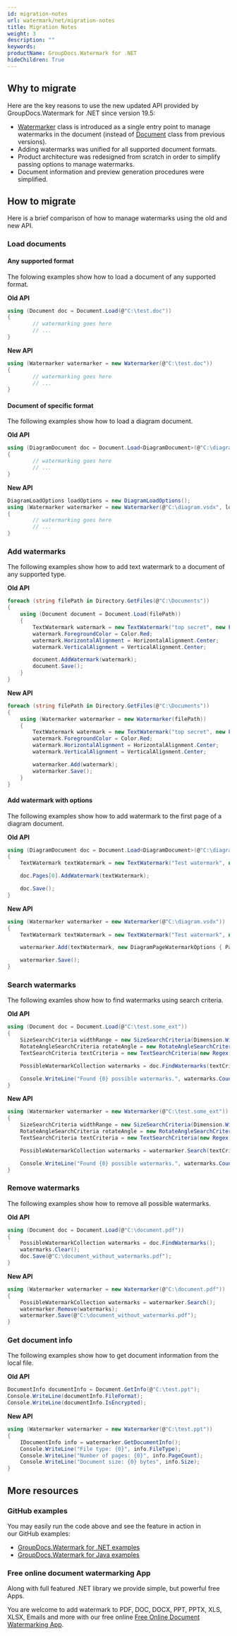 ```yaml
---
id: migration-notes
url: watermark/net/migration-notes
title: Migration Notes
weight: 3
description: ""
keywords: 
productName: GroupDocs.Watermark for .NET
hideChildren: True
---
```

## Why to migrate

Here are the key reasons to use the new updated API provided by GroupDocs.Watermark for .NET since version 19.5:

* [Watermarker](https://apireference.groupdocs.com/net/watermark/groupdocs.watermark/watermarker) class is introduced as a single entry point to manage watermarks in the document (instead of [Document](https://apireference.groupdocs.com/net/watermark/groupdocs.watermark.legacy/document) class from previous versions).
* Adding watermarks was unified for all supported document formats.
* Product architecture was redesigned from scratch in order to simplify passing options to manage watermarks.
* Document information and preview generation procedures were simplified.

## How to migrate

Here is a brief comparison of how to manage watermarks using the old and new API.

### Load documents

#### Any supported format

The folowing examples show how to load a document of any supported format.

**Old API**

```csharp
using (Document doc = Document.Load(@"C:\test.doc"))
{
        // watermarking goes here
        // ...
}
```

**New API**

```csharp
using (Watermarker watermarker = new Watermarker(@"C:\test.doc"))
{
        // watermarking goes here
        // ...
}
```

#### Document of specific format

The following examples show how to load a diagram document.

**Old API**

```csharp
using (DiagramDocument doc = Document.Load<DiagramDocument>(@"C:\diagram.vsdx"))
{
        // watermarking goes here
        // ...
}
```

**New API**

```csharp
DiagramLoadOptions loadOptions = new DiagramLoadOptions();
using (Watermarker watermarker = new Watermarker(@"C:\diagram.vsdx", loadOptions))
{
        // watermarking goes here
        // ...
}
```

### Add watermarks

The following examples show how to add text watermark to a document of any supported type.

**Old API**

```csharp
foreach (string filePath in Directory.GetFiles(@"C:\Documents"))
{
    using (Document document = Document.Load(filePath))
    {
        TextWatermark watermark = new TextWatermark("top secret", new Font("Arial", 36))
        watermark.ForegroundColor = Color.Red;
        watermark.HorizontalAlignment = HorizontalAlignment.Center;
        watermark.VerticalAlignment = VerticalAlignment.Center;

        document.AddWatermark(watermark);
        document.Save();
    }
}
```

**New API**

```csharp
foreach (string filePath in Directory.GetFiles(@"C:\Documents"))
{
    using (Watermarker watermarker = new Watermarker(filePath))
    {
        TextWatermark watermark = new TextWatermark("top secret", new Font("Arial", 36));
        watermark.ForegroundColor = Color.Red;
        watermark.HorizontalAlignment = HorizontalAlignment.Center;
        watermark.VerticalAlignment = VerticalAlignment.Center;

        watermarker.Add(watermark);
        watermarker.Save();
    }
}
```

#### Add watermark with options

The following examples show how to add watermark to the first page of a diagram document.

**Old API**

```csharp
using (DiagramDocument doc = Document.Load<DiagramDocument>(@"C:\diagram.vsdx"))
{
    TextWatermark textWatermark = new TextWatermark("Test watermark", new Font("Calibri", 19));

    doc.Pages[0].AddWatermark(textWatermark);

    doc.Save();
}
```

**New API**

```csharp
using (Watermarker watermarker = new Watermarker(@"C:\diagram.vsdx"))
{
    TextWatermark textWatermark = new TextWatermark("Test watermark", new Font("Calibri", 19));

    watermarker.Add(textWatermark, new DiagramPageWatermarkOptions { PageIndex = 0 });

    watermarker.Save();
}
```

### Search watermarks

The following examles show how to find watermarks using search criteria.

**Old API**

```csharp
using (Document doc = Document.Load(@"C:\test.some_ext"))
{
    SizeSearchCriteria widthRange = new SizeSearchCriteria(Dimension.Width, 50, 100);
    RotateAngleSearchCriteria rotateAngle = new RotateAngleSearchCriteria(0, 45);
    TextSearchCriteria textCriteria = new TextSearchCriteria(new Regex("^Test watermark$"));

    PossibleWatermarkCollection watermarks = doc.FindWatermarks(textCriteria.And(widthRange.Or(rotateAngle)));

    Console.WriteLine("Found {0} possible watermarks.", watermarks.Count);
}
```

**New API**

```csharp
using (Watermarker watermarker = new Watermarker(@"C:\test.some_ext"))
{
    SizeSearchCriteria widthRange = new SizeSearchCriteria(Dimension.Width, 50, 100);
    RotateAngleSearchCriteria rotateAngle = new RotateAngleSearchCriteria(0, 45);
    TextSearchCriteria textCriteria = new TextSearchCriteria(new Regex("^Test watermark$"));

    PossibleWatermarkCollection watermarks = watermarker.Search(textCriteria.And(widthRange.Or(rotateAngle)));

    Console.WriteLine("Found {0} possible watermarks.", watermarks.Count);
}
```

### Remove watermarks

The following examples show how to remove all possible watermarks.

**Old API**

```csharp
using (Document doc = Document.Load(@"C:\document.pdf"))
{
    PossibleWatermarkCollection watermarks = doc.FindWatermarks();
    watermarks.Clear();
    doc.Save(@"C:\document_without_watermarks.pdf");
}
```

**New API**

```csharp
using (Watermarker watermarker = new Watermarker(@"C:\document.pdf"))
{
    PossibleWatermarkCollection watermarks = watermarker.Search();
    watermarker.Remove(watermarks);
    watermarker.Save(@"C:\document_without_watermarks.pdf");
}
```

### Get document info

The following examples show how to get document information from the local file.

**Old API**

```csharp
DocumentInfo documentInfo = Document.GetInfo(@"C:\test.ppt");
Console.WriteLine(documentInfo.FileFormat);
Console.WriteLine(documentInfo.IsEncrypted);
```

**New API**

```csharp
using (Watermarker watermarker = new Watermarker(@"C:\test.ppt"))
{
    IDocumentInfo info = watermarker.GetDocumentInfo();
    Console.WriteLine("File type: {0}", info.FileType);
    Console.WriteLine("Number of pages: {0}", info.PageCount);
    Console.WriteLine("Document size: {0} bytes", info.Size);
}
```

## More resources

### GitHub examples

You may easily run the code above and see the feature in action in our GitHub examples:

* [GroupDocs.Watermark for .NET examples](https://github.com/groupdocs-watermark/GroupDocs.Watermark-for-.NET)
* [GroupDocs.Watermark for Java examples](https://github.com/groupdocs-watermark/GroupDocs.Watermark-for-Java)

### Free online document watermarking App

Along with full featured .NET library we provide simple, but powerful free Apps.

You are welcome to add watermark to PDF, DOC, DOCX, PPT, PPTX, XLS, XLSX, Emails and more with our free online [Free Online Document Watermarking App](https://products.groupdocs.app/watermark).
